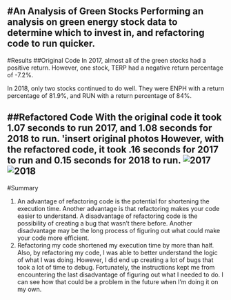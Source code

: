 #An Analysis of Green Stocks
Performing an analysis on green energy stock data to determine which to invest in, and refactoring code to run quicker.
---
#Results
##Original Code
In 2017, almost all of the green stocks had a positive return. However, one stock, TERP had a negative return percentage of -7.2%.

In 2018, only two stocks continued to do well. They were ENPH with a return percentage of 81.9%, and RUN with a return percentage of 84%.

##Refactored Code
With the original code it took 1.07 seconds to run 2017, and 1.08 seconds for 2018 to run.
'insert original photos
However, with the refactored code, it took .16 seconds for 2017 to run and 0.15 seconds for 2018 to run.
![2017](VBA_Challenge_2017.png) ![2018](VBA_Challenge_2018.png)
---
#Summary
1.	An advantage of refactoring code is the potential for shortening the execution time. Another advantage is that refactoring makes your code easier to understand. A disadvantage of refactoring code is the possibility of creating a bug that wasn’t there before. Another disadvantage may be the long process of figuring out what could make your code more efficient.
2.	Refactoring my code shortened my execution time by more than half. Also, by refactoring my code, I was able to better understand the logic of what I was doing. However, I did end up creating a lot of bugs that took a lot of time to debug. Fortunately, the instructions kept me from encountering the last disadvantage of figuring out what I needed to do. I can see how that could be a problem in the future when I’m doing it on my own. 
